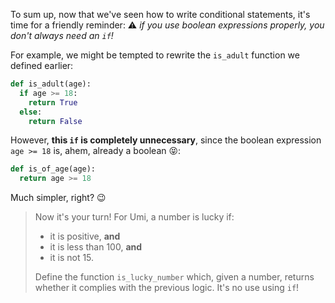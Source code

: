 To sum up, now that we've seen how to write conditional statements, it's time for a friendly reminder: ⚠️ _if you use boolean expressions properly, you don't always need an `if`!_

For example, we might be tempted to rewrite the `is_adult` function we defined earlier:

```python
def is_adult(age):
  if age >= 18:
    return True
  else:
    return False
```

However, **this `if` is completely unnecessary**, since the boolean expression `age >= 18` is, ahem, already a boolean 😝:

```python
def is_of_age(age):
  return age >= 18
```

Much simpler, right? :wink:

> Now it's your turn! For Umi, a number is lucky if:
>
> * it is positive, **and**
> * it is less than 100, **and**
> * it is not 15.
>
> Define the function `is_lucky_number` which, given a number, returns whether it complies with the previous logic. It's no use using `if`!
